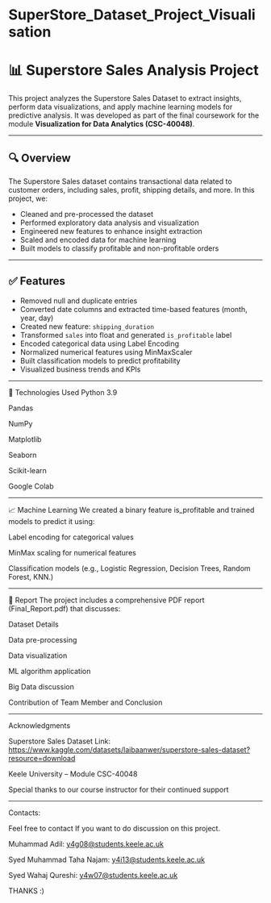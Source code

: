 # SuperStore_Dataset_Project_Visualisation

# 📊 Superstore Sales Analysis Project

This project analyzes the Superstore Sales Dataset to extract insights, perform data visualizations, and apply machine learning models for predictive analysis. It was developed as part of the final coursework for the module **Visualization for Data Analytics (CSC-40048)**.

---

## 🔍 Overview

The Superstore Sales dataset contains transactional data related to customer orders, including sales, profit, shipping details, and more. In this project, we:

- Cleaned and pre-processed the dataset
- Performed exploratory data analysis and visualization
- Engineered new features to enhance insight extraction
- Scaled and encoded data for machine learning
- Built models to classify profitable and non-profitable orders

---

## ✅ Features

- Removed null and duplicate entries
- Converted date columns and extracted time-based features (month, year, day)
- Created new feature: `shipping_duration`
- Transformed `sales` into float and generated `is_profitable` label
- Encoded categorical data using Label Encoding
- Normalized numerical features using MinMaxScaler
- Built classification models to predict profitability
- Visualized business trends and KPIs

---

🧰 Technologies Used
Python 3.9

Pandas

NumPy

Matplotlib

Seaborn

Scikit-learn

Google Colab

---

📈 Machine Learning
We created a binary feature is_profitable and trained models to predict it using:

Label encoding for categorical values

MinMax scaling for numerical features

Classification models (e.g., Logistic Regression, Decision Trees, Random Forest, KNN.)

---

📄 Report
The project includes a comprehensive PDF report (Final_Report.pdf) that discusses:

Dataset Details

Data pre-processing 

Data visualization

ML algorithm application

Big Data discussion 

Contribution of Team Member and Conclusion


---



Acknowledgments

Superstore Sales Dataset Link: https://www.kaggle.com/datasets/laibaanwer/superstore-sales-dataset?resource=download

Keele University – Module CSC-40048

Special thanks to our course instructor for their continued support


----


Contacts:

Feel free to contact If you want to do discussion on this project.

Muhammad Adil: y4g08@students.keele.ac.uk

Syed Muhammad Taha Najam: y4i13@students.keele.ac.uk

Syed Wahaj Qureshi: y4w07@students.keele.ac.uk


THANKS :)

